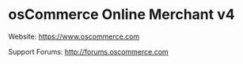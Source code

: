 # osCommerce Online Merchant v4

Website: https://www.oscommerce.com

Support Forums: http://forums.oscommerce.com

